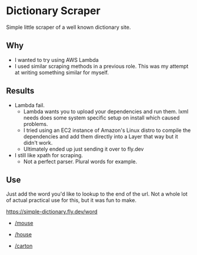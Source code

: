 
# Dictionary Scraper

Simple little scraper of a well known dictionary site.

## Why

- I wanted to try using AWS Lambda
- I used similar scraping methods in a previous role. This was my attempt at writing something similar for myself.


## Results

- Lambda fail.
    - Lambda wants you to upload your dependencies and run them. lxml needs does some system specific setup on install which caused problems.
    - I tried using an EC2 instance of Amazon's Linux distro to compile the dependencies and add them directly into a Layer that way but it didn't work.
    - Ultimately ended up just sending it over to fly.dev
- I still like xpath for scraping.
    - Not a perfect parser. Plural words for example.

## Use

Just add the word you'd like to lookup to the end of the url.
Not a whole lot of actual practical use for this, but it was fun to make.

https://simple-dictionary.fly.dev/word

- [/mouse](https://simple-dictionary.fly.dev/mouse)

- [/house](https://simple-dictionary.fly.dev/house)

- [/carton](https://simple-dictionary.fly.dev/carton)

